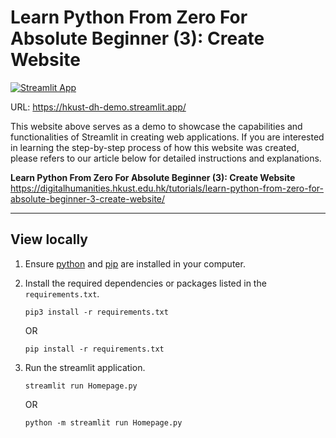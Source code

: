 # Learn Python From Zero For Absolute Beginner (3): Create Website

[![Streamlit App](https://static.streamlit.io/badges/streamlit_badge_black_white.svg)](https://hkust-dh-demo.streamlit.app/)

URL: https://hkust-dh-demo.streamlit.app/

This website above serves as a demo to showcase the capabilities and functionalities of Streamlit in creating web applications. If you are interested in learning the step-by-step process of how this website was created, please refers to our article below for detailed instructions and explanations.

**Learn Python From Zero For Absolute Beginner (3): Create Website**
https://digitalhumanities.hkust.edu.hk/tutorials/learn-python-from-zero-for-absolute-beginner-3-create-website/

---

## View locally

1. Ensure [python](https://www.python.org/downloads/) and [pip](https://pip.pypa.io/en/stable/installation/) are installed in your computer.

2. Install the required dependencies or packages listed in the `requirements.txt`.

    ```
    pip3 install -r requirements.txt
    ```

    OR

    ```
    pip install -r requirements.txt
    ```

3. Run the streamlit application.

    ```
    streamlit run Homepage.py
    ```

    OR

    ```
    python -m streamlit run Homepage.py
    ```
